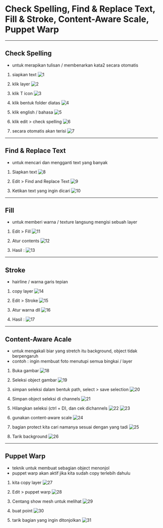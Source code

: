 # Check Spelling, Find & Replace Text, Fill & Stroke, Content-Aware Scale, Puppet Warp

---

## Check Spelling

- untuk merapikan tulisan / membenarkan kata2 secara otomatis

1. siapkan text
![1](../assets/img/9/img1.webp)

2. klik layer
![2](../assets/img/9/img2.webp)

3. klik T icon
![3](../assets/img/9/img3.webp)

4. klik bentuk folder diatas
![4](../assets/img/9/img4.webp)

5. klik english / bahasa
![5](../assets/img/9/img5.webp)

6. klik edit > check spelling
![6](../assets/img/9/img6.webp)

7. secara otomatis akan terisi
![7](../assets/img/9/img7.webp)

---

## Find & Replace Text

- untuk mencari dan mengganti text yang banyak
1. Siapkan text
![8](../assets/img/9/img8.webp)

2. Edit > Find and Replace Text
![9](../assets/img/9/img9.webp)

3. Ketikan text yang ingin dicari
![10](../assets/img/9/img10.webp)

---

## Fill

- untuk memberi warna / texture langsung mengisi sebuah layer

1. Edit > Fill
![11](../assets/img/9/img11.webp)

2. Atur contents
![12](../assets/img/9/img12.webp)

3. Hasil :
![13](../assets/img/9/img13.webp)

---

## Stroke

- hairline / warna garis tepian

1. copy layer
![14](../assets/img/9/img14.webp)

2. Edit > Stroke
![15](../assets/img/9/img15.webp)

3. Atur warna dll
![16](../assets/img/9/img16.webp)

4. Hasil :
![17](../assets/img/9/img17.webp)

---

## Content-Aware Acale

- untuk mengakali biar yang stretch itu background, object tidak berpengaruh
- contoh : ingin membuat foto menutupi semua bingkai / layer

1. Buka gambar
![18](../assets/img/9/img18.webp)

2. Seleksi object gambar
![19](../assets/img/9/img19.webp)

3. simpan seleksi dalam bentuk path, select > save selection
![20](../assets/img/9/img20.webp)

4. Simpan object seleksi di channels
![21](../assets/img/9/img21.webp)

5. Hilangkan seleksi (ctrl + D), dan cek dichannels
![22](../assets/img/9/img22.webp)
![23](../assets/img/9/img23.webp)

6. gunakan content-aware scale
![24](../assets/img/9/img24.webp)

7. bagian protect kita cari namanya sesuai dengan yang tadi
![25](../assets/img/9/img25.webp)

8. Tarik background
![26](../assets/img/9/img26.webp)

---

## Puppet Warp

- teknik untuk membuat sebagian object menonjol
- puppet warp akan aktif jika kita sudah copy terlebih dahulu
1. kita copy layer
![27](../assets/img/9/img27.webp)

2. Edit > puppet warp
![28](../assets/img/9/img28.webp)

3. Centang show mesh untuk melihat
![29](../assets/img/9/img29.webp)

4. buat point
![30](../assets/img/9/img30.webp)

5. tarik bagian yang ingin ditonjolkan
![31](../assets/img/9/img31.webp)